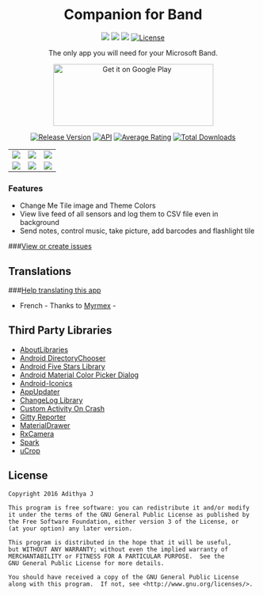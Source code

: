 <h1 align="center">Companion for Band</h1>

<p align="center">
  <a href="https://travis-ci.org/adithya321/Companion-for-Band"><img src="https://travis-ci.org/adithya321/Companion-for-Band.svg?branch=master"></a>
  <a href="https://www.codacy.com/app/adithya321/Companion-for-Band?utm_source=github.com&amp;utm_medium=referral&amp;utm_content=adithya321/Companion-for-Band&amp;utm_campaign=Badge_Grade"><img src="https://api.codacy.com/project/badge/Grade/421c31da11824642a06ad7cc8540dfd8"/></a>
  <a href="https://codecov.io/gh/adithya321/Companion-for-Band"><img src="https://codecov.io/gh/adithya321/Companion-for-Band/branch/master/graph/badge.svg"></a>
  <a href="https://www.gnu.org/licenses/gpl.html"><img src="https://img.shields.io/badge/License-GPLv3-blue.svg?style=flat" alt="License"></a>
</p>

<p align="center">The only app you will need for your Microsoft Band.</p>
<p align="center"><a href='https://play.google.com/store/apps/details?id=com.pimp.companionforband&utm_source=global_co&utm_medium=prtnr&utm_content=Mar2515&utm_campaign=PartBadge&pcampaignid=MKT-Other-global-all-co-prtnr-py-PartBadge-Mar2515-1'><img alt='Get it on Google Play' src='https://play.google.com/intl/en_us/badges/images/generic/en_badge_web_generic.png' height="125" width="323"/></a></p>
<p align="center">
<a href="https://github.com/adithya321/Companion-for-Band/releases"><img src="https://img.shields.io/github/release/adithya321/Companion-for-Band.svg" alt="Release Version"></a>
<a href="https://android-arsenal.com/api?level=17"><img src="https://img.shields.io/badge/API-17%2B-brightgreen.svg?style=flat" alt="API"></a>
<a href="https://play.google.com/store/apps/details?id=com.pimp.companionforband"><img src="https://img.shields.io/badge/rating-4.6-green.svg" alt="Average Rating"></a>
<a href="https://play.google.com/store/apps/details?id=com.pimp.companionforband"><img src="https://img.shields.io/badge/downloads-5k%2B-lightgrey.svg" alt="Total Downloads"></a>
</p>

<table  border="0" cellpadding="0" cellspacing="0">
<tr>
<td><img src="https://raw.githubusercontent.com/adithya321/Companion-for-Band/master/SCREENSHOTS/Play%20Store/theme.jpg"/></td>
<td><img src="https://raw.githubusercontent.com/adithya321/Companion-for-Band/master/SCREENSHOTS/Play%20Store/sensor2.jpg"/></td>
<td><img src="https://raw.githubusercontent.com/adithya321/Companion-for-Band/master/SCREENSHOTS/Play%20Store/sensor3.jpg"/></td>
</tr>
<tr>
<td><img src="https://raw.githubusercontent.com/adithya321/Companion-for-Band/master/SCREENSHOTS/Play%20Store/sensor1.jpg"/></td>
<td><img src="https://raw.githubusercontent.com/adithya321/Companion-for-Band/master/SCREENSHOTS/Play%20Store/extras1.jpg"/></td>
<td><img src="https://raw.githubusercontent.com/adithya321/Companion-for-Band/master/SCREENSHOTS/Play%20Store/extras2.jpg"/></td>
</tr>
</table>

### Features
* Change Me Tile image and Theme Colors
* View live feed of all sensors and log them to CSV file even in background
* Send notes, control music, take picture, add barcodes and flashlight tile

###[View or create issues](https://github.com/adithya321/Companion-for-Band/issues)

## Translations
###[Help translating this app](https://pimplay.oneskyapp.com/collaboration/project?id=56434)
* French - Thanks to [Myrmex](onesky@myrmex.org) -

## Third Party Libraries
* [AboutLibraries](https://github.com/mikepenz/AboutLibraries)
* [Android DirectoryChooser](https://github.com/passy/Android-DirectoryChooser)
* [Android Five Stars Library](https://github.com/Angtrim/Android-Five-Stars-Library)
* [Android Material Color Picker Dialog](https://github.com/Pes8/android-material-color-picker-dialog)
* [Android-Iconics](https://github.com/mikepenz/Android-Iconics)
* [AppUpdater](https://github.com/javiersantos/AppUpdater)
* [ChangeLog Library](https://github.com/gabrielemariotti/changeloglib)
* [Custom Activity On Crash](https://github.com/Ereza/CustomActivityOnCrash)
* [Gitty Reporter](https://github.com/PaoloRotolo/GittyReporter)
* [MaterialDrawer](https://github.com/mikepenz/MaterialDrawer)
* [RxCamera](https://github.com/ragnraok/RxCamera)
* [Spark](https://github.com/robinhood/spark)
* [uCrop](https://github.com/Yalantis/uCrop)

## License

    Copyright 2016 Adithya J

    This program is free software: you can redistribute it and/or modify
    it under the terms of the GNU General Public License as published by
    the Free Software Foundation, either version 3 of the License, or
    (at your option) any later version.

    This program is distributed in the hope that it will be useful,
    but WITHOUT ANY WARRANTY; without even the implied warranty of
    MERCHANTABILITY or FITNESS FOR A PARTICULAR PURPOSE.  See the
    GNU General Public License for more details.

    You should have received a copy of the GNU General Public License
    along with this program.  If not, see <http://www.gnu.org/licenses/>.
